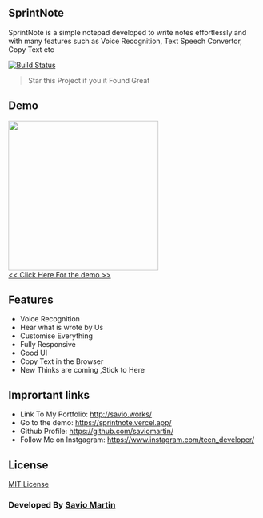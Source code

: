 ## SprintNote

SprintNote is a simple notepad developed to write notes effortlessly and with many features such as Voice Recognition, Text Speech Convertor, Copy Text etc

[![Build Status](https://travis-ci.org/joemccann/dillinger.svg?branch=master)](http://savio.works/)

> Star this Project if you it Found Great

## Demo
<a href="https://sprintnote.vercel.app/" target="_blank"><img src="https://media-private.canva.com/sXQuE/MAEEi6sXQuE/1/tl.png?response-expires=Tue%2C%2011%20Aug%202020%2013%3A36%3A32%20GMT&X-Amz-Algorithm=AWS4-HMAC-SHA256&X-Amz-Date=20200811T112109Z&X-Amz-SignedHeaders=host&X-Amz-Expires=8122&X-Amz-Credential=AKIAJWF6QO3UH4PAAJ6Q%2F20200811%2Fus-east-1%2Fs3%2Faws4_request&X-Amz-Signature=bf2ae9cc5e9e77dd5b7cb1c5422ac8279559fe82f1596627c27baacf541fe080" height="300px"><br><< Click Here For the demo >></a>

## Features

  - Voice Recognition<br>
  - Hear what is wrote by Us<br>
  - Customise Everything<br>
  - Fully Responsive
  - Good UI
  - Copy Text in the Browser
  - New Thinks are coming ,Stick to Here

## Imprortant links
- Link To My Portfolio: http://savio.works/
- Go to the demo: https://sprintnote.vercel.app/
- Github Profile: https://github.com/saviomartin/
- Follow Me on Instgagram: https://www.instagram.com/teen_developer/

## License
<a href="https://github.com/saviomartin/sprintnote/blob/master/LICENSE.txt">MIT License</a>

### Developed By <a href="https://www.instagram.com/teen_developer/">Savio Martin</a>
